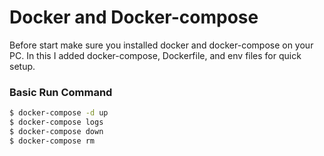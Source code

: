 # Docker and Docker-compose

Before start make sure you installed docker and docker-compose on your PC.
In this I added docker-compose, Dockerfile, and env files for quick setup.

### Basic Run Command

```sh
$ docker-compose -d up
$ docker-compose logs
$ docker-compose down
$ docker-compose rm
```
